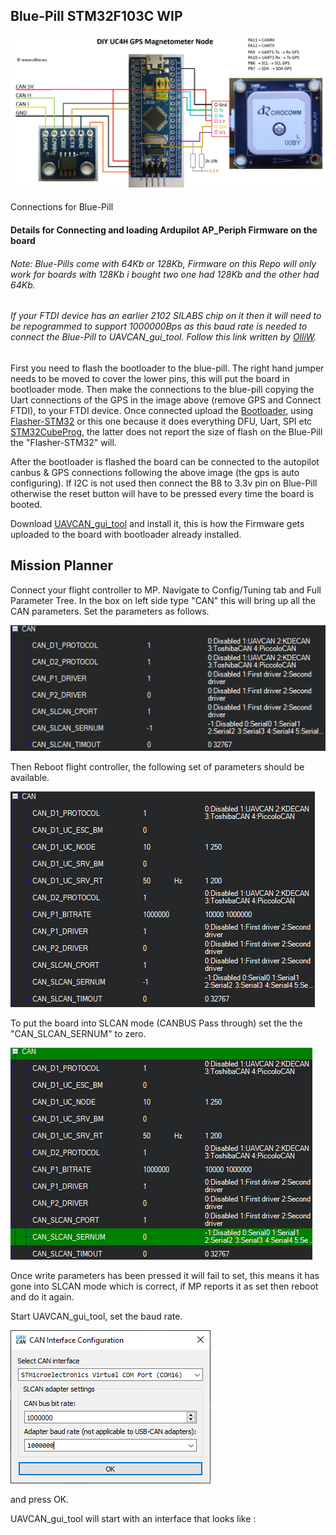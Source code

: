 

 ## Blue-Pill STM32F103C WIP

 ![QNU](/Blue-Pill_STM32F103/Images/Blue-Pill_Conn_GPS.jpg)

 Connections for Blue-Pill

 #### Details for Connecting and loading Ardupilot AP_Periph Firmware on the board

 ###### Note: Blue-Pills come with 64Kb or 128Kb, Firmware on this Repo will only work for boards with 128Kb i bought two one had 128Kb and the other had 64Kb.

 ###### If your FTDI device has an earlier 2102 SILABS chip on it then it will need to be repogrammed to support 1000000Bps as this baud rate is needed to connect the Blue-Pill to UAVCAN_gui_tool. Follow this link written by [OlliW](https://www.rcgroups.com/forums/showpost.php?p=38571959&postcount=224).

First you need to flash the bootloader to the blue-pill. The right hand jumper needs to be moved to cover the lower pins, this will put the board in bootloader mode. Then make the connections to the blue-pill copying the Uart connections of the GPS in the image above (remove GPS and Connect FTDI), to your FTDI device. Once connected upload the [Bootloader](/Blue-Pill_STM32F103/Binaries/f103-GPS-Blue_bl.bin), using [Flasher-STM32](https://www.st.com/en/development-tools/flasher-stm32.html) or this one because it does everything DFU, Uart, SPI etc [STM32CubeProg](https://www.st.com/en/development-tools/stm32cubeprog.html), the latter does not report the size of flash on the Blue-Pill the "Flasher-STM32" will.

After the bootloader is flashed the board can be connected to the autopilot canbus & GPS connections following the above image (the gps is auto configuring).  If I2C is not used then connect the B8 to 3.3v pin on Blue-Pill otherwise the reset button will have to be pressed every time the board is booted.

Download [UAVCAN_gui_tool](https://uavcan.org/GUI_Tool/Overview/) and install it, this is how the Firmware gets uploaded to the board with bootloader already installed.

 ## Mission Planner

 Connect your flight controller to MP. Navigate to Config/Tuning tab and Full Parameter Tree. In the box on left side type "CAN" this will bring up all the CAN parameters.
 Set the parameters as follows.

 ![QNU](/Blue-Pill_STM32F103/Images/MP_CAN_1.png)

 Then Reboot flight controller, the following set of parameters should be available.

 ![QNU](/Blue-Pill_STM32F103/Images/MP_CAN_2.png)

 To put the board into SLCAN mode (CANBUS Pass through) set the the "CAN_SLCAN_SERNUM" to zero.

 ![QNU](/Blue-Pill_STM32F103/Images/MP_CAN_3.png)

 Once write parameters has been pressed it will fail to set, this means it  has gone into SLCAN mode which is correct, if MP reports it as set then reboot and do it again.

 Start UAVCAN_gui_tool, set the baud rate.

 ![QNU](/Blue-Pill_STM32F103/Images/CAN_GUI_1.png)

 and press OK.

 UAVCAN_gui_tool will start with an interface that looks like : 
